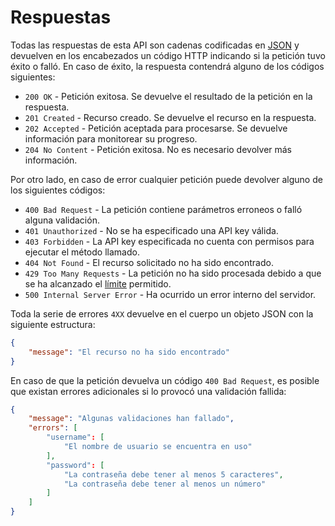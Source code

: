 Respuestas
==========

Todas las respuestas de esta API son cadenas codificadas en [JSON](http://es.wikipedia.org/wiki/JSON) y devuelven en los encabezados un código HTTP indicando si la petición tuvo éxito o falló. En caso de éxito, la respuesta contendrá alguno de los códigos siguientes:

- `200 OK` - Petición exitosa. Se devuelve el resultado de la petición en la respuesta.
- `201 Created` - Recurso creado. Se devuelve el recurso en la respuesta.
- `202 Accepted` - Petición aceptada para procesarse. Se devuelve información para monitorear su progreso.
- `204 No Content` - Petición exitosa. No es necesario devolver más información.

Por otro lado, en caso de error cualquier petición puede devolver alguno de los siguientes códigos:

- `400 Bad Request` - La petición contiene parámetros erroneos o falló alguna validación.
- `401 Unauthorized` - No se ha especificado una API key válida.
- `403 Forbidden` - La API key especificada no cuenta con permisos para ejecutar el método llamado.
- `404 Not Found` - El recurso solicitado no ha sido encontrado.
- `429 Too Many Requests` - La petición no ha sido procesada debido a que se ha alcanzado el [límite](#limits) permitido.
- `500 Internal Server Error` - Ha ocurrido un error interno del servidor.

Toda la serie de errores `4XX` devuelve en el cuerpo un objeto JSON con la siguiente estructura:

```json
{
	"message": "El recurso no ha sido encontrado"
}
```

En caso de que la petición devuelva un código `400 Bad Request`, es posible que existan errores adicionales si lo provocó una validación fallida:

```json
{
	"message": "Algunas validaciones han fallado",
	"errors": [
		"username": [
			"El nombre de usuario se encuentra en uso"
		],
		"password": [
			"La contraseña debe tener al menos 5 caracteres",
			"La contraseña debe tener al menos un número"
		]
	]
}
```

[Peticiones]: http://help.gestii.com:8080/API/peticiones
[Respuestas]: http://help.gestii.com:8080/API/respuestas
[Operaciones]: http://help.gestii.com:8080/API/operaciones
[Visitas]: http://help.gestii.com:8080/API/visitas
[Agentes]: http://help.gestii.com:8080/API/agentes
[Admins]: http://help.gestii.com:8080/API/admins
[Grupos]: http://help.gestii.com:8080/API/grupos
[Auxiliares]: http://help.gestii.com:8080/API/auxiliares
[Cookbook]: http://help.gestii.com:8080/API/cookbook

[Agente]: http://help.gestii.com:8080/API/agentes
[Admin]: http://help.gestii.com:8080/API/admins
[Grupo]: http://help.gestii.com:8080/API/grupos
[Form]: http://help.gestii.com:8080/API/#forms
[Alarma]: http://help.gestii.com:8080/API/#alarms
[Reporte]: http://help.gestii.com:8080/API/auxiliares#reports
[Visita]: http://help.gestii.com:8080/API/visitas
[Upload]: http://help.gestii.com:8080/API/auxiliares#uploads
[Extradata]: http://help.gestii.com:8080/API/auxiliares#extradata
[Feedback]: http://help.gestii.com:8080/API/auxiliares#feedbacks
[Location]: http://help.gestii.com:8080/API/auxiliares#locations
[Reporte]: http://help.gestii.com:8080/API/auxiliares#reports
[DelayedJob]: http://help.gestii.com:8080/API/auxiliares#jobs

[ISO 8601]: http://es.wikipedia.org/wiki/ISO_8601

[búsqueda]: http://help.gestii.com:8080/API/operaciones#searching
[ordenación]: http://help.gestii.com:8080/API/operaciones#sorting
[paginado]: http://help.gestii.com:8080/API/operaciones#pagination
[extracción]: http://help.gestii.com:8080/API/operaciones#extraction
[vinculación]: http://help.gestii.com:8080/API/operaciones#embedding
